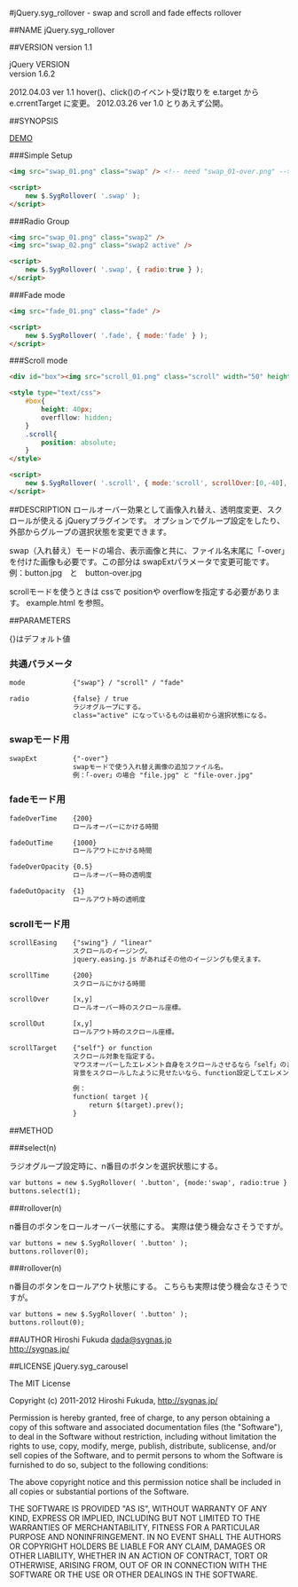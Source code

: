 #jQuery.syg_rollover - swap and scroll and fade effects rollover

##NAME
jQuery.syg_rollover

##VERSION
version 1.1

jQuery VERSION  
version 1.6.2

2012.04.03 ver 1.1
	hover()、click()のイベント受け取りを e.target から e.crrentTarget に変更。
2012.03.26 ver 1.0
	とりあえず公開。

##SYNOPSIS

[DEMO](http://sygnas.jp/dl/javascript/jquery.syg_rollover/demo/example.html)

###Simple Setup
``` html
<img src="swap_01.png" class="swap" /> <!-- need "swap_01-over.png" -->

<script>
	new $.SygRollover( '.swap' );
</script>
```

###Radio Group
``` html
<img src="swap_01.png" class="swap2" />
<img src="swap_02.png" class="swap2 active" />

<script>
	new $.SygRollover( '.swap', { radio:true } );
</script>
```

###Fade mode
``` html
<img src="fade_01.png" class="fade" />

<script>
	new $.SygRollover( '.fade', { mode:'fade' } );
</script>
```

###Scroll mode
``` html
<div id="box"><img src="scroll_01.png" class="scroll" width="50" height="80" /></div>

<style type="text/css">
	#box{
		height: 40px;
		overfllow: hidden;
	}
	.scroll{
		position: absolute;
	}
</style>

<script>
	new $.SygRollover( '.scroll', { mode:'scroll', scrollOver:[0,-40], scrollOut:[0,0] } );
</script>
```

##DESCRIPTION
ロールオーバー効果として画像入れ替え、透明度変更、スクロールが使える jQueryプラグインです。
オプションでグループ設定をしたり、外部からグループの選択状態を変更できます。

swap（入れ替え）モードの場合、表示画像と共に、ファイル名末尾に「-over」を付けた画像も必要です。この部分は swapExtパラメータで変更可能です。
例：button.jpg　と　button-over.jpg

scrollモードを使うときは cssで positionや overflowを指定する必要があります。
example.html を参照。

##PARAMETERS

{}はデフォルト値

### 共通パラメータ
``` html
mode            {"swap"} / "scroll" / "fade"

radio           {false} / true
                ラジオグループにする。
                class="active" になっているものは最初から選択状態になる。
```

### swapモード用
``` html
swapExt         {"-over"}
                swapモードで使う入れ替え画像の追加ファイル名。
                例：「-over」の場合 "file.jpg" と "file-over.jpg"
```

### fadeモード用
``` html
fadeOverTime    {200}
				ロールオーバーにかける時間

fadeOutTime     {1000}
				ロールアウトにかける時間

fadeOverOpacity {0.5}
				ロールオーバー時の透明度

fadeOutOpacity  {1}
				ロールアウト時の透明度
```

### scrollモード用
``` html
scrollEasing    {"swing"} / "linear"
				スクロールのイージング。
				jquery.easing.js があればその他のイージングも使えます。

scrollTime      {200}
				スクロールにかける時間

scrollOver      [x,y]
				ロールオーバー時のスクロール座標。

scrollOut       [x,y]
				ロールアウト時のスクロール座標。

scrollTarget    {"self"} or function
				スクロール対象を指定する。
				マウスオーバーしたエレメント自身をスクロールさせるなら「self」のまま。
				背景をスクロールしたように見せたいなら、function設定してエレメントを返す。

				例：
                function( target ){
                    return $(target).prev();
                }
```

##METHOD

###select(n)

ラジオグループ設定時に、n番目のボタンを選択状態にする。

``` html
var buttons = new $.SygRollover( '.button', {mode:'swap', radio:true } );
buttons.select(1);
```

###rollover(n)

n番目のボタンをロールオーバー状態にする。
実際は使う機会なさそうですが。

``` html
var buttons = new $.SygRollover( '.button' );
buttons.rollover(0);
```

###rollover(n)

n番目のボタンをロールアウト状態にする。
こちらも実際は使う機会なさそうですが。

``` html
var buttons = new $.SygRollover( '.button' );
buttons.rollout(0);
```


##AUTHOR
Hiroshi Fukuda <dada@sygnas.jp>  
http://sygnas.jp/

##LICENSE
jQuery.syg_carousel

The MIT License

Copyright (c) 2011-2012 Hiroshi Fukuda, http://sygnas.jp/

Permission is hereby granted, free of charge, to any person obtaining a copy
of this software and associated documentation files (the "Software"), to deal
in the Software without restriction, including without limitation the rights
to use, copy, modify, merge, publish, distribute, sublicense, and/or sell
copies of the Software, and to permit persons to whom the Software is
furnished to do so, subject to the following conditions:

The above copyright notice and this permission notice shall be included in
all copies or substantial portions of the Software.

THE SOFTWARE IS PROVIDED "AS IS", WITHOUT WARRANTY OF ANY KIND, EXPRESS OR
IMPLIED, INCLUDING BUT NOT LIMITED TO THE WARRANTIES OF MERCHANTABILITY,
FITNESS FOR A PARTICULAR PURPOSE AND NONINFRINGEMENT. IN NO EVENT SHALL THE
AUTHORS OR COPYRIGHT HOLDERS BE LIABLE FOR ANY CLAIM, DAMAGES OR OTHER
LIABILITY, WHETHER IN AN ACTION OF CONTRACT, TORT OR OTHERWISE, ARISING FROM,
OUT OF OR IN CONNECTION WITH THE SOFTWARE OR THE USE OR OTHER DEALINGS IN
THE SOFTWARE.
